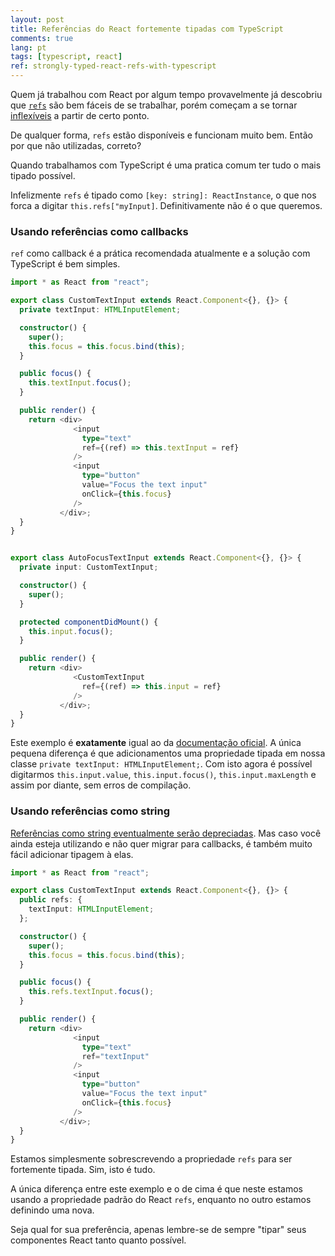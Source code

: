 ```yaml
---
layout: post
title: Referências do React fortemente tipadas com TypeScript
comments: true
lang: pt
tags: [typescript, react]
ref: strongly-typed-react-refs-with-typescript
---
```


Quem já trabalhou com React por algum tempo provavelmente já descobriu que [`refs`](https://facebook.github.io/react/docs/refs-and-the-dom.html) são bem fáceis de se trabalhar, 
porém começam a se tornar [inflexíveis](http://stackoverflow.com/questions/29503213/use-state-or-refs-in-react-js-form-components) a partir de certo ponto.

De qualquer forma, `refs` estão disponíveis e funcionam muito bem. Então por que não utilizadas, correto?

Quando trabalhamos com TypeScript é uma pratica comum ter tudo o mais tipado possível.

Infelizmente `refs` é tipado como `[key: string]: ReactInstance`, o que nos forca a digitar `this.refs["myInput]`. Definitivamente não é o que queremos.

### Usando referências como callbacks

`ref` como callback é a prática recomendada atualmente e a solução com TypeScript é bem simples.

```typescript
import * as React from "react";

export class CustomTextInput extends React.Component<{}, {}> {
  private textInput: HTMLInputElement;

  constructor() {
    super();
    this.focus = this.focus.bind(this);
  }

  public focus() {
    this.textInput.focus();
  }

  public render() {
    return <div>
              <input
                type="text"
                ref={(ref) => this.textInput = ref}
              />
              <input
                type="button"
                value="Focus the text input"
                onClick={this.focus}
              />
           </div>;
  }
}


export class AutoFocusTextInput extends React.Component<{}, {}> {
  private input: CustomTextInput;

  constructor() {
    super();
  }

  protected componentDidMount() {
    this.input.focus();
  }

  public render() {
    return <div>
              <CustomTextInput
                ref={(ref) => this.input = ref}
              />
           </div>;
  }
}

```

Este exemplo é **exatamente** igual ao da [documentação oficial](https://facebook.github.io/react/docs/refs-and-the-dom.html).
A única pequena diferença é que adicionamentos uma propriedade tipada em nossa classe `private textInput: HTMLInputElement;`.
Com isto agora é possível digitarmos `this.input.value`, `this.input.focus()`, `this.input.maxLength` e assim por diante, sem erros de compilação.

### Usando referências como string

[Referências como string eventualmente serão depreciadas](https://github.com/facebook/react/issues/6250). 
Mas caso você ainda esteja utilizando e não quer migrar para callbacks, é também muito fácil adicionar tipagem à elas.

```typescript
import * as React from "react";

export class CustomTextInput extends React.Component<{}, {}> {
  public refs: {
    textInput: HTMLInputElement;
  };

  constructor() {
    super();
    this.focus = this.focus.bind(this);
  }

  public focus() {
    this.refs.textInput.focus();
  }

  public render() {
    return <div>
              <input
                type="text"
                ref="textInput"
              />
              <input
                type="button"
                value="Focus the text input"
                onClick={this.focus}
              />
           </div>;
  }
}
```

Estamos simplesmente sobrescrevendo a propriedade `refs` para ser fortemente tipada. Sim, isto é tudo.

A única diferença entre este exemplo e o de cima é que neste estamos usando a propriedade padrão do React `refs`, enquanto no outro estamos definindo uma nova. 

Seja qual for sua preferência, apenas lembre-se de sempre "tipar" seus componentes React tanto quanto possível.